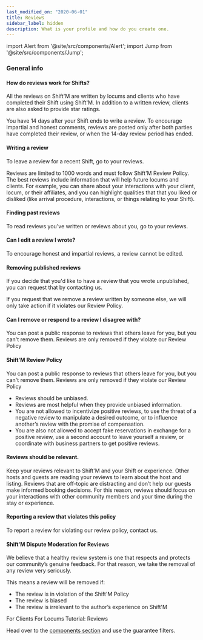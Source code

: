 ```yaml
---
last_modified_on: "2020-06-01"
title: Reviews
sidebar_label: hidden
description: What is your profile and how do you create one.
---
```


import Alert from '@site/src/components/Alert';
import Jump from '@site/src/components/Jump';

### General info

#### How do reviews work for Shifts?
All the reviews on Shift'M are written by locums and clients who have completed their Shift using Shift'M. In addition to a written review, clients are also asked to provide star ratings.

You have 14 days after your Shift ends to write a review. To encourage impartial and honest comments, reviews are posted only after both parties have completed their review, or when the 14-day review period has ended.

#### Writing a review
To leave a review for a recent Shift, go to your reviews.

Reviews are limited to 1000 words and must follow Shift'M Review Policy. The best reviews include information that will help future locums and clients. For example, you can share about your interactions with your client, locum, or their affiliates, and you can highlight qualities that that you liked or disliked (like arrival procedure, interactions, or things relating to your Shift).

#### Finding past reviews
To read reviews you've written or reviews about you, go to your reviews.

#### Can I edit a review I wrote?
To encourage honest and impartial reviews, a review cannot be edited.

#### Removing published reviews
If you decide that you'd like to have a review that you wrote unpublished, you can request that by contacting us.

If you request that we remove a review written by someone else, we will only take action if it violates our Review Policy.

#### Can I remove or respond to a review I disagree with?
You can post a public response to reviews that others leave for you, but you can't remove them. Reviews are only removed if they violate our Review Policy

#### Shift'M Review Policy
You can post a public response to reviews that others leave for you, but you can't remove them. Reviews are only removed if they violate our Review Policy

* Reviews should be unbiased.
* Reviews are most helpful when they provide unbiased information.
* You are not allowed to incentivize positive reviews, to use the threat of a negative review to manipulate a desired outcome, or to influence another’s review with the promise of compensation.
* You are also not allowed to accept fake reservations in exchange for a positive review, use a second account to leave yourself a review, or coordinate with business partners to get positive reviews.

#### Reviews should be relevant.
Keep your reviews relevant to Shift'M and your Shift or experience. Other hosts and guests are reading your reviews to learn about the host and listing. Reviews that are off-topic are distracting and don’t help our guests make informed booking decisions. For this reason, reviews should focus on your interactions with other community members and your time during the stay or experience.

#### Reporting a review that violates this policy
To report a review for violating our review policy, contact us.

#### Shift'M Dispute Moderation for Reviews
We believe that a healthy review system is one that respects and protects our community’s genuine feedback. For that reason, we take the removal of any review very seriously.

This means a review will be removed if:

* The review is in violation of the Shift'M Policy
* The review is biased
* The review is irrelevant to the author’s experience on Shift'M


<Jump to="/docs/profile/reviews/forclients/">For Clients</Jump>
<Jump to="/docs/profile/reviews/forlocums/">For Locums</Jump>
<Jump to="/guides/getting-started/reviews/">Tutorial: Reviews</Jump>

Head over to the [components section][pages.components] and use the guarantee
filters.



[docs.sinks]: /docs/reference/sinks/
[pages.components]: /components/
[urls.vector_bug_issues]: https://github.com/timberio/vector/issues?q=is%3Aopen+is%3Aissue+label%3A%22type%3A+bug%22
